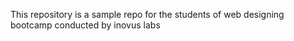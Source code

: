 This repository is a sample repo for the students of web designing bootcamp conducted by inovus labs 
